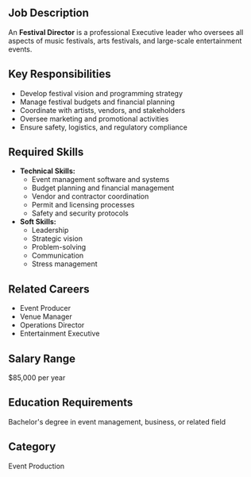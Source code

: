 ## Job Description
An **Festival Director** is a professional Executive leader who oversees all aspects of music festivals, arts festivals, and large-scale entertainment events.

## Key Responsibilities
- Develop festival vision and programming strategy
- Manage festival budgets and financial planning
- Coordinate with artists, vendors, and stakeholders
- Oversee marketing and promotional activities
- Ensure safety, logistics, and regulatory compliance

## Required Skills
- **Technical Skills:**
  - Event management software and systems
  - Budget planning and financial management
  - Vendor and contractor coordination
  - Permit and licensing processes
  - Safety and security protocols
- **Soft Skills:**
  - Leadership
  - Strategic vision
  - Problem-solving
  - Communication
  - Stress management

## Related Careers
- Event Producer
- Venue Manager
- Operations Director
- Entertainment Executive

## Salary Range
$85,000 per year

## Education Requirements
Bachelor's degree in event management, business, or related field

## Category
Event Production
